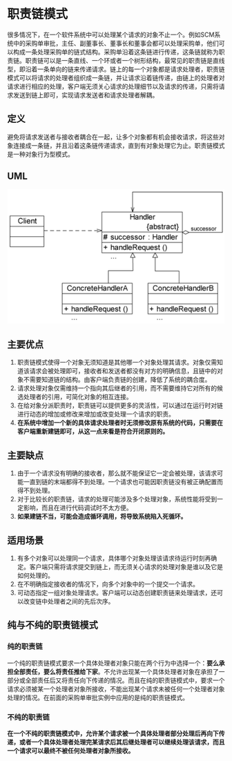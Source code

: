 # 职责链模式

很多情况下，在一个软件系统中可以处理某个请求的对象不止一个。例如SCM系统中的采购单审批，主任、副董事长、董事长和董事会都可以处理采购单，他们可以构成一条处理采购单的链式结构。采购单沿着这条链进行传递，这条链就称为职责链。职责链可以是一条直线、一个环或者一个树形结构，最常见的职责链是直线型，即沿着一条单向的链来传递请求。链上的每一个对象都是请求处理者，职责链模式可以将请求的处理者组织成一条链，并让请求沿着链传递，由链上的处理者对请求进行相应的处理，客户端无须关心请求的处理细节以及请求的传递，只需将请求发送到链上即可，实现请求发送者和请求处理者解耦。

## 定义

避免将请求发送者与接收者耦合在一起，让多个对象都有机会接收请求，将这些对象连接成一条链，并且沿着这条链传递请求，直到有对象处理它为止。职责链模式是一种对象行为型模式。

## UML

![image-20240516142510403](./.gitbook/assets/image-20240516142510403.png)

## 主要优点

1. 职责链模式使得一个对象无须知道是其他哪一个对象处理其请求。对象仅需知道该请求会被处理即可，接收者和发送者都没有对方的明确信息，且链中的对象不需要知道链的结构。由客户端负责链的创建，降低了系统的耦合度。
2. 请求处理对象仅需维持一个指向其后继者的引用，而不需要维持它对所有的候选处理者的引用，可简化对象的相互连接。
3. 在给对象分派职责时，职责链可以提供更多的灵活性，可以通过在运行时对链进行动态的增加或修改来增加或改变处理一个请求的职责。
4. **在系统中增加一个新的具体请求处理者时无须修改原有系统的代码，只需要在客户端重新建链即可，从这一点来看是符合开闭原则的。**

## 主要缺点

1. 由于一个请求没有明确的接收者，那么就不能保证它一定会被处理，该请求可能一直到链的末端都得不到处理。一个请求也可能因职责链没有被正确配置而得不到处理。
2. 对于比较长的职责链，请求的处理可能涉及多个处理对象，系统性能将受到一定影响，而且在进行代码调试时不太方便。
3. **如果建链不当，可能会造成循环调用，将导致系统陷入死循环。**

## 适用场景

1. 有多个对象可以处理同一个请求，具体哪个对象处理该请求待运行时刻再确定。客户端只需将请求提交到链上，而无须关心请求的处理对象是谁以及它是如何处理的。
2. 在不明确指定接收者的情况下，向多个对象中的一个提交一个请求。
3. 可动态指定一组对象处理请求。客户端可以动态创建职责链来处理请求，还可以改变链中处理者之间的先后次序。



## 纯与不纯的职责链模式

### 纯的职责链

一个纯的职责链模式要求一个具体处理者对象只能在两个行为中选择一个：**要么承担全部责任，要么将责任推给下家**。不允许出现某一个具体处理者对象在承担了一部分或全部责任后又将责任向下传递的情况。而且在纯的职责链模式中，要求一个请求必须被某一个处理者对象所接收，不能出现某个请求未被任何一个处理者对象处理的情况。在前面的采购单审批实例中应用的是纯的职责链模式。



### 不纯的职责链

**在一个不纯的职责链模式中，允许某个请求被一个具体处理者部分处理后再向下传递，或者一个具体处理者处理完某请求后其后继处理者可以继续处理该请求，而且一个请求可以最终不被任何处理者对象所接收。**